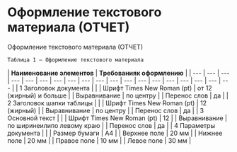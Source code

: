 # Оформление текстового материала \(ОТЧЕТ\)

Оформление текстового материала \(ОТЧЕТ\)

`Таблица 1 – Оформление текстового материала`

| **Наименование элементов** | **Требованияк оформлению** |
| --- | --- | --- | --- | --- | --- | --- | --- | --- | --- | --- | --- | --- | --- | --- | --- | --- | --- | --- |
| 1 Заголовок документа |   |
| Шрифт Times New Roman \(pt\) | от 12 \(жирный\) и больше |
| Выравнивание | по центру |
| Перенос слов | да |
| 2 Заголовок шапки таблицы |   |
| Шрифт Times New Roman \(pt\) | 12 \(жирный\) |
| Выравнивание | по центру |
| Перенос слов | да |
| 3 Основной текст |   |
| Шрифт Times New Roman \(pt\) | 12 |
| Выравнивание | по ширинеилипо левому краю |
| Перенос слов | да |
| 4 Параметры документа |   |
| Размер бумаги | А4 |
| Верхнее поле | 20 мм |
| Нижнее поле | 20 мм |
| Правое поле | 10 мм |
| Левое поле | 30 мм |

